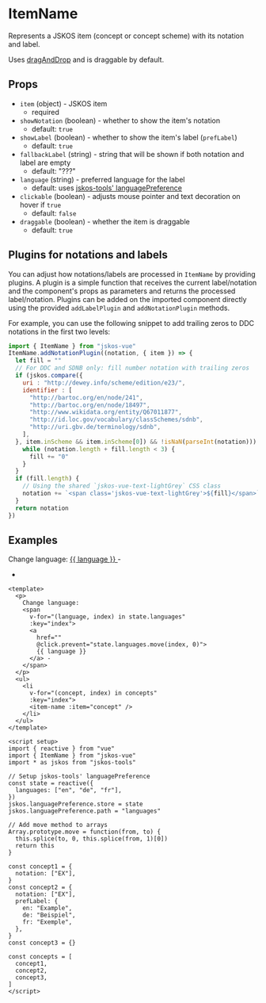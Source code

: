 # ItemName
Represents a JSKOS item (concept or concept scheme) with its notation and label.

Uses [dragAndDrop](../utilities/dragAndDrop) and is draggable by default.

## Props
- `item` (object) - JSKOS item
  - required
- `showNotation` (boolean) - whether to show the item's notation
  - default: `true`
- `showLabel` (boolean) - whether to show the item's label (`prefLabel`)
  - default: `true`
- `fallbackLabel` (string) - string that will be shown if both notation and label are empty
  - default: "???"
- `language` (string) - preferred language for the label
  - default: uses [jskos-tools' languagePreference](https://gbv.github.io/jskos-tools/#languagepreference)
- `clickable` (boolean) - adjusts mouse pointer and text decoration on hover if `true`
  - default: `false`
- `draggable` (boolean) - whether the item is draggable
  - default: `true`

## Plugins for notations and labels
You can adjust how notations/labels are processed in `ItemName` by providing plugins. A plugin is a simple function that receives the current label/notation and the component's props as parameters and returns the processed label/notation. Plugins can be added on the imported component directly using the provided `addLabelPlugin` and `addNotationPlugin` methods.

For example, you can use the following snippet to add trailing zeros to DDC notations in the first two levels:

```js
import { ItemName } from "jskos-vue"
ItemName.addNotationPlugin((notation, { item }) => {
  let fill = ""
  // For DDC and SDNB only: fill number notation with trailing zeros
  if (jskos.compare({
    uri : "http://dewey.info/scheme/edition/e23/",
    identifier : [
      "http://bartoc.org/en/node/241",
      "http://bartoc.org/en/node/18497",
      "http://www.wikidata.org/entity/Q67011877",
      "http://id.loc.gov/vocabulary/classSchemes/sdnb",
      "http://uri.gbv.de/terminology/sdnb",
    ],
  }, item.inScheme && item.inScheme[0]) && !isNaN(parseInt(notation))) {
    while (notation.length + fill.length < 3) {
      fill += "0"
    }
  }
  if (fill.length) {
    // Using the shared `jskos-vue-text-lightGrey` CSS class
    notation += `<span class='jskos-vue-text-lightGrey'>${fill}</span>`
  }
  return notation
})
```

## Examples

<script setup>
import { reactive } from "vue"
import ItemName from "../../src/components/ItemName.vue"
import * as jskos from "jskos-tools"

// Setup jskos-tools' languagePreference
const state = reactive({
  languages: ["en", "de", "fr"],
})
jskos.languagePreference.store = state
jskos.languagePreference.path = "languages"

// Add move method to arrays
Array.prototype.move = function(from, to) {
  this.splice(to, 0, this.splice(from, 1)[0])
  return this
}

const concept1 = {
  notation: ["EX"],
}
const concept2 = {
  notation: ["EX"],
  prefLabel: {
    en: "Example",
    de: "Beispiel",
    fr: "Exemple",
  },
}
const concept3 = {}

const concepts = [
  concept1,
  concept2,
  concept3,
]
</script>

<p>
  Change language:
  <span
    v-for="(language, index) in state.languages"
    :key="index">
    <a
      href=""
      @click.prevent="state.languages.move(index, 0)">
      {{ language }}
    </a> -
  </span>
</p>
<ul>
  <li
    v-for="(concept, index) in concepts"
    :key="index">
    <item-name :item="concept" />
  </li>
</ul>

```vue
<template>
  <p>
    Change language:
    <span
      v-for="(language, index) in state.languages"
      :key="index">
      <a
        href=""
        @click.prevent="state.languages.move(index, 0)">
        {{ language }}
      </a> -
    </span>
  </p>
  <ul>
    <li
      v-for="(concept, index) in concepts"
      :key="index">
      <item-name :item="concept" />
    </li>
  </ul>
</template>

<script setup>
import { reactive } from "vue"
import { ItemName } from "jskos-vue"
import * as jskos from "jskos-tools"

// Setup jskos-tools' languagePreference
const state = reactive({
  languages: ["en", "de", "fr"],
})
jskos.languagePreference.store = state
jskos.languagePreference.path = "languages"

// Add move method to arrays
Array.prototype.move = function(from, to) {
  this.splice(to, 0, this.splice(from, 1)[0])
  return this
}

const concept1 = {
  notation: ["EX"],
}
const concept2 = {
  notation: ["EX"],
  prefLabel: {
    en: "Example",
    de: "Beispiel",
    fr: "Exemple",
  },
}
const concept3 = {}

const concepts = [
  concept1,
  concept2,
  concept3,
]
</script>
```
